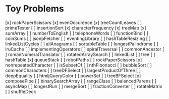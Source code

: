 Toy Problems
============
[x] rockPaperScissors
[x] evenOccurence
[x] treeCountLeaves
[ ] primeTester
[ ] insertionSort
[x] characterFrequency
[x] treeMap
[x] sumArray
[ ] numberToEnglish
[ ] telephoneWords
[ ] functionBind
[ ] coinSums
[ ] jsonpFetcher
[ ] eventingLibrary
[ ] hashTableResizing
[ ] linkedListCycles
[ ] allAnagrams
[ ] sortableTable
[ ] longestPalindrome
[ ] lruCache
[ ] implementingOperators
[ ] spiralTraversal
[ ] commonAncestor
[ ] romanNumeralTranslator
[ ] rotatedArraySearch
[ ] linkedList
[ ] tree
[ ] hashTable
[x] queueStack
[ ] robotPaths
[ ] rockPaperScissors
[x] nonrepeatedCharacter
[ ] isSubsetOf
[ ] nthFibonacci
[ ] bubbleSort
[ ] commonCharacters
[ ] treeDFSelect
[ ] largestProductOfThree
[ ] deepEquality
[ ] htmljQueryColor
[ ] powerSet
[ ] treeBFSelect
[x] composePipe
[ ] binarySearchArray
[ ] rangeClass
[ ] balancedParens
[ ] asyncMap
[ ] longestRun
[ ] mergeSort
[ ] fractionConverter
[ ] rotateMatrix
[ ] shuffleDeck



